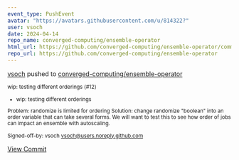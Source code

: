 ```yaml
---
event_type: PushEvent
avatar: "https://avatars.githubusercontent.com/u/814322?"
user: vsoch
date: 2024-04-14
repo_name: converged-computing/ensemble-operator
html_url: https://github.com/converged-computing/ensemble-operator/commit/6491b1d081586a8f4565c82f4b7ef2f1cdc90309
repo_url: https://github.com/converged-computing/ensemble-operator
---
```


<a href='https://github.com/vsoch' target='_blank'>vsoch</a> pushed to <a href='https://github.com/converged-computing/ensemble-operator' target='_blank'>converged-computing/ensemble-operator</a>

<small>wip: testing different orderings (#12)

* wip: testing different orderings

Problem: randomize is limited for ordering
Solution: change randomize "boolean" into an order variable
that can take several forms. We will want to test this to
see how order of jobs can impact an ensemble with autoscaling.

Signed-off-by: vsoch <vsoch@users.noreply.github.com></small>

<a href='https://github.com/converged-computing/ensemble-operator/commit/6491b1d081586a8f4565c82f4b7ef2f1cdc90309' target='_blank'>View Commit</a>